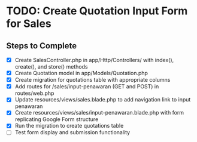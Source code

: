 # TODO: Create Quotation Input Form for Sales

## Steps to Complete

- [x] Create SalesController.php in app/Http/Controllers/ with index(), create(), and store() methods
- [x] Create Quotation model in app/Models/Quotation.php
- [x] Create migration for quotations table with appropriate columns
- [x] Add routes for /sales/input-penawaran (GET and POST) in routes/web.php
- [x] Update resources/views/sales.blade.php to add navigation link to input penawaran
- [x] Create resources/views/sales/input-penawaran.blade.php with form replicating Google Form structure
- [x] Run the migration to create quotations table
- [ ] Test form display and submission functionality
